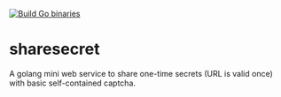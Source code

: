[![Build Go binaries](https://github.com/sourcefrenchy/sharesecret/actions/workflows/release.yaml/badge.svg)](https://github.com/sourcefrenchy/sharesecret/actions/workflows/release.yaml)

# sharesecret
A golang mini web service to share one-time secrets (URL is valid once) with basic self-contained captcha.
